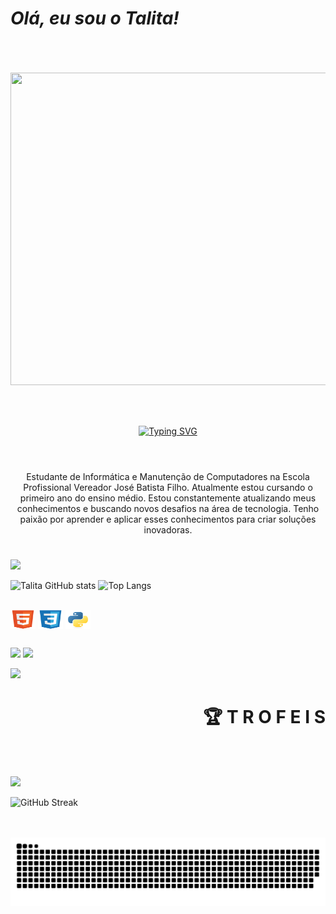 ## <div align="center" width="50">


<h1><em>Olá, eu sou o Talita! 
</em><img src=https://slackmojis.com/emojis/7377-hello_fox/download alt="" width=35 /></h1>
<br><br><br>


<img src=https://i.gifer.com/VBgA.gif width="1000" height="500"/>

</div>

<br> </br>


<div align="center">
  <a href="https://git.io/typing-svg">
    <img src="https://readme-typing-svg.demolab.com?font=Fira+Code&weight=500&size=22&pause=1000&color=FFC0CB&center=true&vCenter=true&random=false&width=524&lines=+Bem+vindo+ao+meu+perfil!+(◡‿◡✿) +" alt="Typing SVG">
  </a>
</div>

<img align="center" alt="" src="./src/header-gif.gif">


#

<p align="center">Estudante de Informática e Manutenção de Computadores na Escola Profissional Vereador José Batista Filho. Atualmente estou cursando o primeiro ano do ensino médio.
Estou constantemente atualizando meus conhecimentos e buscando novos desafios na área de tecnologia. Tenho paixão por aprender e aplicar esses conhecimentos para criar soluções inovadoras.

#

![](https://visitcount.itsvg.in/api?id=ash-codes18&icon=1&color=10)


![Talita GitHub stats](https://github-readme-stats.vercel.app/api?username=talita556&show_icons=true&theme=dark)
![Top Langs](https://github-readme-stats.vercel.app/api/top-langs/?username=talita556&hide_progress=true&theme=dark)


<div style="display: inline_block"><br>
  <img align="center" alt="Rafa-HTML" height="30" width="40" src="https://raw.githubusercontent.com/devicons/devicon/master/icons/html5/html5-original.svg">
  <img align="center" alt="Rafa-CSS" height="30" width="40" src="https://raw.githubusercontent.com/devicons/devicon/master/icons/css3/css3-original.svg">
  <img align="center" alt="Rafa-Python" height="30" width="40" src="https://raw.githubusercontent.com/devicons/devicon/master/icons/python/python-original.svg">

</div>
  
  ##
<div> 
  <a href="https://www.youtube.com/channel/UC_-uuuZbY0AAt9CViNzvc-Q" target="_blank"><img src="https://img.shields.io/badge/YouTube-FF0000?style=for-the-badge&logo=youtube&logoColor=white" target="_blank"></a>
  <a href="https://instagram.com/talitagama__" target="_blank"><img src="https://img.shields.io/badge/-Instagram-%23E4405F?style=for-the-badge&logo=instagram&logoColor=white" target="_blank"></a>
 
  <a href = "email:talita11gama@gmail.com"><img src="https://img.shields.io/badge/-Gmail-%23333?style=for-the-badge&logo=gmail&logoColor=white" target="_blank"></a>


  <p><h1 align="right"> <strong>🏆 T R O F E I S</strong></h1>
<br><br>

![](https://github-profile-trophy.vercel.app/?username=talita556&theme=dracula&no-frame=true&no-bg=false&margin-w=4)



![GitHub Streak](https://streak-stats.demolab.com/?user=talita556&theme=monokai-metallian&hide_border=true&show_icons=true)
</div>
<br>
<br>


<picture align="center">
  <source media="(prefers-color-scheme: dark)" srcset="https://raw.githubusercontent.com/mari4souza/mari4souza/output/github-contribution-grid-snake-dark.svg">
  <source media="(prefers-color-scheme: light)" srcset="https://raw.githubusercontent.com/mari4souza/mari4souza/output/github-contribution-grid-snake-dark.svg">
  <img align="center" alt="github contribution grid snake animation" src="https://raw.githubusercontent.com/mari4souza/mari4souza/output/github-contribution-grid-snake.svg">
</picture>
